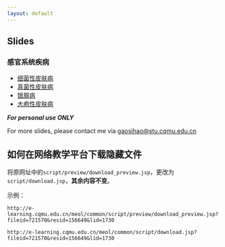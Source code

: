 ```yaml
---
layout: default
---
```


## Slides
### 感官系统疾病
  - [细菌性皮肤病](assets/细菌性皮肤病.ppt)  
  - [真菌性皮肤病](assets/真菌性皮肤病.ppt)  
  - [银屑病](assets/银屑病.pptx)  
  - [大疱性皮肤病](assets/大疱性皮肤病.pptx)  


***For personal use ONLY***

For more slides, please contact me via  [gaosihao@stu.cqmu.edu.cn](mailto:gaosihao@stu.cqmu.edu.cn)


## 如何在网络教学平台下载隐藏文件

将原网址中的`script/preview/download_preview.jsp`，更改为`script/download.jsp`，**其余内容不变**。

示例：

```
http://e-learning.cqmu.edu.cn/meol/common/script/preview/download_preview.jsp?fileid=721570&resid=156649&lid=1730
```

```
http://e-learning.cqmu.edu.cn/meol/common/script/download.jsp?fileid=721570&resid=156649&lid=1730
```
